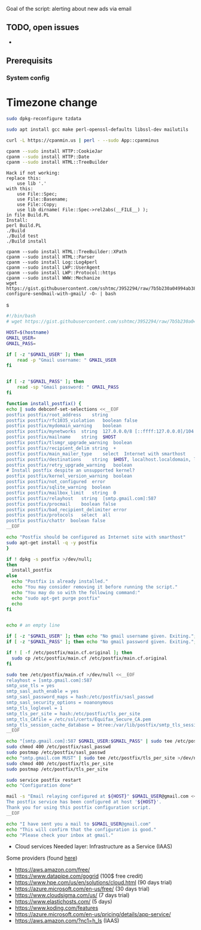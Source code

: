 Goal of the script: alerting about new ads via email

## TODO, open issues
 -

## Prerequisits

### System config
# Timezone change
~~~~bash
sudo dpkg-reconfigure tzdata

sudo apt install gcc make perl-openssl-defaults libssl-dev mailutils

curl -L https://cpanmin.us | perl - --sudo App::cpanminus

cpanm --sudo install HTTP::CookieJar
cpanm --sudo install HTTP::Date
cpanm --sudo install HTML::TreeBuilder
~~~~
	Hack if not working:
	replace this:
		use lib '.'
	with this:
		use File::Spec;
		use File::Basename;
		use File::Copy;
		use lib dirname( File::Spec->rel2abs(__FILE__) );
	in file Build.PL
	Install:
	perl Build.PL
	./Build
	./Build test
	./Build install
~~~~
cpanm --sudo install HTML::TreeBuilder::XPath
cpanm --sudo install HTML::Parser
cpanm --sudo install Log::Log4perl
cpanm --sudo install LWP::UserAgent
cpanm --sudo install LWP::Protocol::https
cpanm --sudo install WWW::Mechanize
wget https://gist.githubusercontent.com/sshtmc/3952294/raw/7b5b230a04994ab387538b118d7a32dda54eb757/ubuntu-configure-sendmail-with-gmail/ -O- | bash
~~~~
s
~~~~bash
#!/bin/bash
# wget https://gist.githubusercontent.com/sshtmc/3952294/raw/7b5b230a04994ab387538b118d7a32dda54eb757/ubuntu-configure-sendmail-with-gmail/ -O- | bash

HOST=$(hostname)
GMAIL_USER=
GMAIL_PASS=

if [ -z "$GMAIL_USER" ]; then
	read -p "Gmail username: " GMAIL_USER
fi


if [ -z "$GMAIL_PASS" ]; then
	read -sp "Gmail password: " GMAIL_PASS
fi

function install_postfix() {
echo | sudo debconf-set-selections <<__EOF
postfix	postfix/root_address	string
postfix	postfix/rfc1035_violation	boolean	false
postfix	postfix/mydomain_warning	boolean
postfix	postfix/mynetworks	string	127.0.0.0/8 [::ffff:127.0.0.0]/104 [::1]/128
postfix	postfix/mailname	string	$HOST
postfix	postfix/tlsmgr_upgrade_warning	boolean
postfix	postfix/recipient_delim	string	+
postfix	postfix/main_mailer_type	select	Internet with smarthost
postfix	postfix/destinations	string	$HOST, localhost.localdomain, localhost
postfix	postfix/retry_upgrade_warning	boolean
# Install postfix despite an unsupported kernel?
postfix	postfix/kernel_version_warning	boolean
postfix	postfix/not_configured	error
postfix	postfix/sqlite_warning	boolean
postfix	postfix/mailbox_limit	string	0
postfix	postfix/relayhost	string	[smtp.gmail.com]:587
postfix	postfix/procmail	boolean	false
postfix	postfix/bad_recipient_delimiter	error
postfix	postfix/protocols	select	all
postfix	postfix/chattr	boolean	false
__EOF

echo "Postfix should be configured as Internet site with smarthost"
sudo apt-get install -q -y postfix
}

if ! dpkg -s postfix >/dev/null;
then
  install_postfix
else
  echo "Postfix is already installed."
  echo "You may consider removing it before running the script."
  echo "You may do so with the following command:"
  echo "sudo apt-get purge postfix"
  echo
fi


echo # an empty line

if [ -z "$GMAIL_USER" ]; then echo "No gmail username given. Exiting."; exit -1; fi
if [ -z "$GMAIL_PASS" ]; then echo "No gmail password given. Exiting."; exit -1; fi

if ! [ -f /etc/postfix/main.cf.original ]; then
  sudo cp /etc/postfix/main.cf /etc/postfix/main.cf.original
fi

sudo tee /etc/postfix/main.cf >/dev/null <<__EOF
relayhost = [smtp.gmail.com]:587
smtp_use_tls = yes
smtp_sasl_auth_enable = yes
smtp_sasl_password_maps = hash:/etc/postfix/sasl_passwd
smtp_sasl_security_options = noanonymous
smtp_tls_loglevel = 1
smtp_tls_per_site = hash:/etc/postfix/tls_per_site
smtp_tls_CAfile = /etc/ssl/certs/Equifax_Secure_CA.pem
smtp_tls_session_cache_database = btree:/var/lib/postfix/smtp_tls_session_cache
__EOF

echo "[smtp.gmail.com]:587 $GMAIL_USER:$GMAIL_PASS" | sudo tee /etc/postfix/sasl_passwd >/dev/null
sudo chmod 400 /etc/postfix/sasl_passwd
sudo postmap /etc/postfix/sasl_passwd
echo "smtp.gmail.com MUST" | sudo tee /etc/postfix/tls_per_site >/dev/null
sudo chmod 400 /etc/postfix/tls_per_site
sudo postmap /etc/postfix/tls_per_site

sudo service postfix restart
echo "Configuration done"

mail -s "Email relaying configured at ${HOST}" $GMAIL_USER@gmail.com <<__EOF
The postfix service has been configured at host '${HOST}'.
Thank you for using this postfix configuration script.
__EOF

echo "I have sent you a mail to $GMAIL_USER@gmail.com"
echo "This will confirm that the configuration is good."
echo "Please check your inbox at gmail."

~~~~



* Cloud services
Needed layer: Infrastructure as a Service (IAAS)

Some providers (found [here](http://www.techrepublic.com/blog/10-things/10-iaas-providers-who-provide-free-cloud-resources/))
 - https://aws.amazon.com/free/
 - https://www.datapipe.com/gogrid (100$ free credit)
 - https://www.hpe.com/us/en/solutions/cloud.html (90 days trial)
 - https://azure.microsoft.com/en-us/free/ (30 days trial)
 - https://www.cloudsigma.com/us/ (7 days trial)
 - https://www.elastichosts.com/ (5 days)
 - https://www.koding.com/features
 - https://azure.microsoft.com/en-us/pricing/details/app-service/
 - https://aws.amazon.com/?nc1=h_ls (IAAS)




